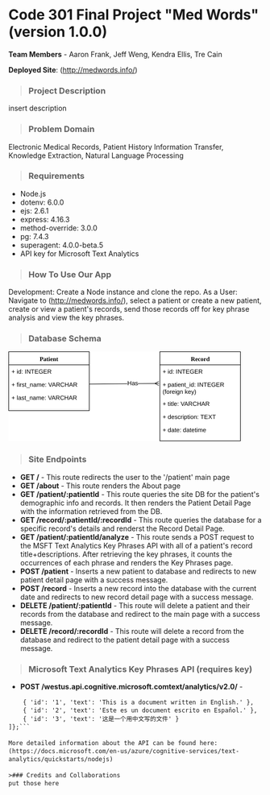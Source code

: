 # Code 301 Final Project "Med Words" (version 1.0.0)

**Team Members** - Aaron Frank, Jeff Weng, Kendra Ellis, Tre Cain

**Deployed Site**: (http://medwords.info/)

>### Project Description
insert description

>### Problem Domain
Electronic Medical Records, Patient History Information Transfer, Knowledge Extraction, Natural Language Processing

>### Requirements
* Node.js
* dotenv: 6.0.0
* ejs: 2.6.1
* express: 4.16.3
* method-override: 3.0.0
* pg: 7.4.3
* superagent: 4.0.0-beta.5
* API key for Microsoft Text Analytics

>### How To Use Our App
Development: Create a Node instance and clone the repo.
As a User: Navigate to (http://medwords.info/), select a patient or create a new patient, create or view a patient's records, send those records off for key phrase analysis and view the key phrases.

>### Database Schema
![image info](./img/schema.png)

>### Site Endpoints
* **GET /** - This route redirects the user to the '/patient' main page
* **GET /about** - This route renders the About page
* **GET /patient/:patientId** - This route queries the site DB for the patient's demographic info and records. It then renders the Patient Detail Page with the information retrieved from the DB.
* **GET /record/:patientId/:recordId** -  This route queries the database for a specific record's details and renderst the Record Detail Page.
* **GET /patient/:patientId/analyze** - This route sends a POST request to the MSFT Text Analytics Key Phrases API with all of a patient's record title+descriptions. After retrieving the key phrases, it counts the occurrences of each phrase and renders the Key Phrases page.
* **POST /patient** - Inserts a new patient to database and redirects to new patient detail page with a success message.
* **POST /record** - Inserts a new record into the database with the current date and redirects to new record detail page with a success message.
* **DELETE /patient/:patientId** - This route will delete a patient and their records from the database and redirect to the main page with a success message.
* **DELETE /record/:recordId** - This route will delete a record from the database and redirect to the patient detail page with a success message.

>### Microsoft Text Analytics Key Phrases API (requires key)
* **POST /westus.api.cognitive.microsoft.comtext/analytics/v2.0/** - 

```var documents = { 'documents': [
    { 'id': '1', 'text': 'This is a document written in English.' },
    { 'id': '2', 'text': 'Este es un document escrito en Español.' },
    { 'id': '3', 'text': '这是一个用中文写的文件' }
]};```

More detailed information about the API can be found here: (https://docs.microsoft.com/en-us/azure/cognitive-services/text-analytics/quickstarts/nodejs)

>### Credits and Collaborations
put those here
